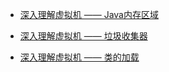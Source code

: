 - [深入理解虚拟机 —— Java内存区域](https://jlj98.top/2018/04/20/jvm-01/)

- [深入理解虚拟机 —— 垃圾收集器](https://jlj98.top/2018/04/29/jvm-02/)
- [深入理解虚拟机 —— 类的加载](https://jlj98.top/2018/09/21/jvm-classloader)


